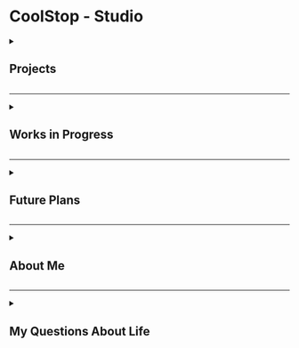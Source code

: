 # CoolStop - Studio

<details><summary><h2>Projects</h2></summary>

A list of all projects I've made:

<details><summary><h3>Flippy Tile</h3></summary>

- A fun and simple game about flipping tiles  
- A static page with no internet connection required  
- Great for speedrunning  
- Make the whole grid the same color to win  

</details>

<details><summary><h3>GDS Chat</h3></summary>

- A cool, easy-to-use chat app with no email required  
- Just a username and password, then you can message anybody  
- No censorship, limitations, or moderation  
- Group chats and a ton of settings! (GDS Chat 4)  

</details>

<details><summary><h3>Gary's RNG</h3></summary>

- A fun game about rolling for random chances  
- Working inventory to keep track of everything you've rolled  
- Inspired by the popular game Sol's RNG  

</details>

</details>

---

<details><summary><h2>Works in Progress</h2></summary>

<details><summary><h3>OrBit - Online Interpreter</h3></summary>

- An interpreter for a powerful programming language I designed  
- Similar to TypeScript  
- Includes variable "Modifiers" that change how a variable works  
- Built to be logical and predictable  

</details>

<details><summary><h3>Panda TD X</h3></summary>

- A tower defense game about pandas and bamboo  
- Originally a Scratch game I made, now revamped and ported to JS  
- My most ambitious project yet  

</details>

</details>

---

<details><summary><h2>Future Plans</h2></summary>

<details><summary><h3>Use Godot</h3></summary>

- I have some experience, but not much  
- Want to make real games on Steam or something  
- Maybe actually make some $$$  
- (Sorry, I’m poor)  

</details>

<details><summary><h3>Panda TD 2 X</h3></summary>

- Far future  
- Maybe create it with Godot or a real language (not JS)  
- More like PT2 but not in Scratch, plus other stuff  

</details>

<details><summary><h3>Flippy Tile 2</h3></summary>

- Sequel to Flippy Tile  
- An actual game, not just a toy website to mess around with  
- Maybe in Godot, maybe in JS (probably JS since an online game makes more sense for this)  

</details>

</details>

---

<details><summary><h2>About Me</h2></summary>

- Fresh web game developer  
- Unprofessional  
- I hate JS but don’t really want to learn a different language, so I keep using it  

</details>

---

<details><summary><h2>My Questions About Life</h2></summary>

- Why would anyone use VS2022 when VS Code exists?  
- Why doesn’t Windows have the built-in ability to compile & run C and C++?  
- Why does CSS have to be so dumb?  
- Who thought JavaScript error messages should be so pointless?  
- How do I get traction on my projects?  
- Why am I still writing these?  
- Why am I even putting so much effort into this README when nobody will see it anyway?  

</details>
